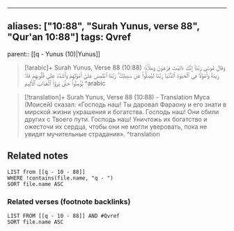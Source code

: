 
---
aliases: ["10:88", "Surah Yunus, verse 88", "Qur'an 10:88"]
tags: Qvref
---

parent:: [[q - Yunus (10)|Yunus]]

> [!arabic]+ Surah Yunus, Verse 88 (10:88)
> <span class="quran-arabic">وَقَالَ مُوسَىٰ رَبَّنَآ إِنَّكَ ءَاتَيْتَ فِرْعَوْنَ وَمَلَأَهُۥ زِينَةً وَأَمْوَٰلًا فِى ٱلْحَيَوٰةِ ٱلدُّنْيَا رَبَّنَا لِيُضِلُّوا۟ عَن سَبِيلِكَ ۖ رَبَّنَا ٱطْمِسْ عَلَىٰٓ أَمْوَٰلِهِمْ وَٱشْدُدْ عَلَىٰ قُلُوبِهِمْ فَلَا يُؤْمِنُوا۟ حَتَّىٰ يَرَوُا۟ ٱلْعَذَابَ ٱلْأَلِيمَ</span>
^arabic

> [!translation]+ Surah Yunus, Verse 88 (10:88) - Translation
> Муса (Моисей) сказал: «Господь наш! Ты даровал Фараону и его знати в мирской жизни украшения и богатства. Господь наш! Они сбили других с Твоего пути. Господь наш! Уничтожь их богатство и ожесточи их сердца, чтобы они не могли уверовать, пока не увидят мучительные страдания».
^translation



## Related notes
```dataview
LIST from [[q - 10 - 88]]
WHERE !contains(file.name, "q - ")
SORT file.name ASC
```

### Related verses (footnote backlinks)
```dataview
LIST FROM [[q - 10 - 88]] AND #Qvref
SORT file.name ASC
```

